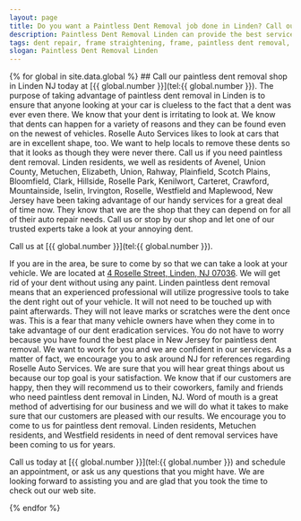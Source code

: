 ```yaml
---
layout: page
title: Do you want a Paintless Dent Removal job done in Linden? Call our repair shop located in NJ.
description: Paintless Dent Removal Linden can provide the best service in town, Call Paintless Dent Removal Linden, NJ today for your Paintless Dent Removal needs.
tags: dent repair, frame straightening, frame, paintless dent removal, auto paint, painting, dent removal, auto body, repair, dent, removal, shop, linden, new jersey, nj, auto collission
slogan: Paintless Dent Removal Linden
---
```


<section>
{% for global in site.data.global %}
## Call our paintless dent removal shop in Linden NJ today at [{{ global.number }}](tel:{{ global.number }}).
The purpose of taking advantage of paintless dent removal in Linden is to ensure that anyone looking at your car is clueless to the fact that a dent was ever even there. We know that your dent is irritating to look at. We know that dents can happen for a variety of reasons and they can be found even on the newest of vehicles. Roselle Auto Services likes to look at cars that are in excellent shape, too. We want to help locals to remove these dents so that it looks as though they were never there. Call us if you need paintless dent removal. Linden residents, we well as residents of Avenel, Union County, Metuchen, Elizabeth, Union, Rahway, Plainfield, Scotch Plains, Bloomfield, Clark, Hillside, Roselle Park, Kenilwort, Carteret, Crawford, Mountainside, Iselin, Irvington, Roselle, Westfield and Maplewood, New Jersey have been taking advantage of our handy services for a great deal of time now. They know that we are the shop that they can depend on for all of their auto repair needs. Call us or stop by our shop and let one of our trusted experts take a look at your annoying dent.


Call us at [{{ global.number }}](tel:{{ global.number }}).


If you are in the area, be sure to come by so that we can take a look at your vehicle. We are located at [4 Roselle Street, Linden, NJ 07036](https://www.google.com/maps/place/Roselle+Auto+Services+Inc+-+Linden,+NJ/@40.635433,-74.246247,17z/data=!4m7!1m4!3m3!1s0x89c3b2e1928866e5:0xe440b805db07d78e!2sRoselle+Auto+Services+Inc+-+Linden,+NJ!3b1!3m1!1s0x89c3b2e1928866e5:0xe440b805db07d78e). We will get rid of your dent without using any paint. Linden paintless dent removal means that an experienced professional will utilize progressive tools to take the dent right out of your vehicle. It will not need to be touched up with paint afterwards. They will not leave marks or scratches were the dent once was. This is a fear that many vehicle owners have when they come in to take advantage of our dent eradication services. You do not have to worry because you have found the best place in New Jersey for paintless dent removal. We want to work for you and we are confident in our services. As a matter of fact, we encourage you to ask around NJ for references regarding Roselle Auto Services. We are sure that you will hear great things about us because our top goal is your satisfaction. We know that if our customers are happy, then they will recommend us to their coworkers, family and friends who need paintless dent removal in Linden, NJ. Word of mouth is a great method of advertising for our business and we will do what it takes to make sure that our customers are pleased with our results. We encourage you to come to us for paintless dent removal. Linden residents, Metuchen residents, and Westfield residents in need of dent removal services have been coming to us for years.

Call us today at [{{ global.number }}](tel:{{ global.number }}) and schedule an appointment, or ask us any questions that you might have. We are looking forward to assisting you and are glad that you took the time to check out our web site. 

{% endfor %}
</section>

